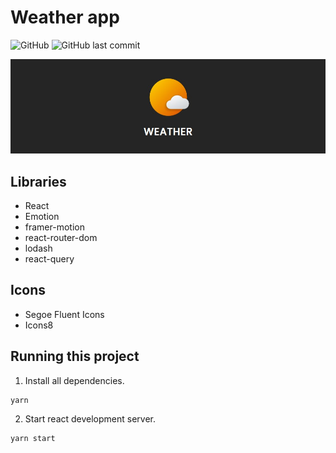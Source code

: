 # Weather app

![GitHub](https://img.shields.io/github/license/MateuszPerczak/weather?style=flat-square)
![GitHub last commit](https://img.shields.io/github/last-commit/MateuszPerczak/weather?style=flat-square)

<p align="center">
  <img src="./images/app.jpg"  />
</p>

## Libraries

- React
- Emotion
- framer-motion
- react-router-dom
- lodash
- react-query

## Icons

- Segoe Fluent Icons
- Icons8

## Running this project

1. Install all dependencies.

```sh
yarn
```

2. Start react development server.

```sh
yarn start
```
